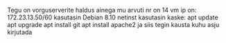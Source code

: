 Tegu on vorguserverite haldus ainega
mu arvuti nr on 14
vm ip on: 172.23.13.50/60
kasutasin Debian 8.10 netinst
kasutasin kaske:
apt update
apt upgrade
apt install git
apt install apache2
ja siis tegin kausta kuhu asju kirjutada

